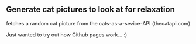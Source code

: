 ## Generate cat pictures to look at for relaxation
fetches a random cat picture from the cats-as-a-sevice-API (thecatapi.com)

Just wanted to try out how Github pages work... :)
